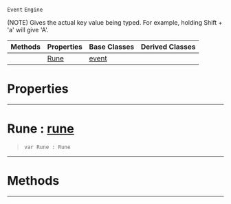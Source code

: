  `Event` `Engine`



(NOTE) Gives the actual key value being typed. For example, holding Shift + 'a' will give 'A'.

|Methods|Properties|Base Classes|Derived Classes|
|---|---|---|---|
| |[ Rune](keyboardtextevent.md#rune-zilch-engine-documen)|[event](event.md)| |


 #  Properties


---  
 #  Rune : [rune](../nada_base_types/rune.md)

> 
> ```TS:Nada
> var Rune : Rune


---  
 #  Methods


---  
 

 